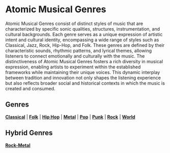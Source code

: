 # Atomic Musical Genres

Atomic Musical Genres consist of distinct styles of music that are characterized by specific sonic qualities, structures, instrumentation, and cultural backgrounds. Each genre serves as a unique expression of artistic intent and cultural identity, encompassing a wide range of styles such as Classical, Jazz, Rock, Hip-Hop, and Folk. These genres are defined by their characteristic sounds, rhythmic patterns, and lyrical themes, allowing listeners to connect emotionally and culturally with the music. The distinctiveness of Atomic Musical Genres fosters a rich diversity in musical expression, enabling artists to experiment within the established frameworks while maintaining their unique voices. This dynamic interplay between tradition and innovation not only shapes the listening experience but also reflects broader social and historical contexts in which the music is created and consumed.

## Genres

**[Classical](classical/classical.md)** | **[Folk](folk/folk.md)** | **[Hip Hop](hiphop/hiphop.md)** | **[Metal](metal/metal.md)** | **[Pop](pop/pop.md)** | **[Punk](punk/punk.md)** | **[Rock](rock/rock.md)** | **[World](world/world.md)**

## Hybrid Genres
**[Rock-Metal](hybrid/rock-metal.md)**
